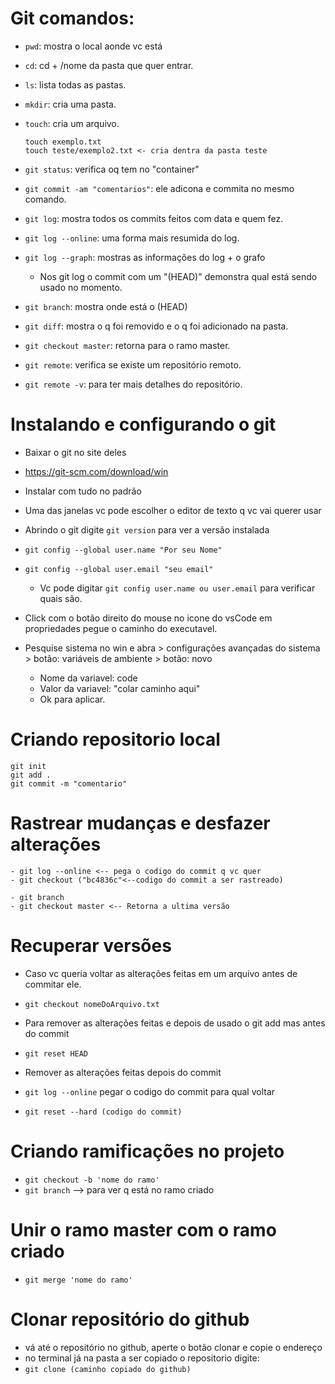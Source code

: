 
# Git comandos:
- `pwd`: mostra o local aonde vc está
- `cd`: cd + /nome da pasta que quer entrar.
- `ls`: lista todas as pastas.
- `mkdir`: cria uma pasta.
- `touch`: cria um arquivo.
    ```
    touch exemplo.txt
    touch teste/exemplo2.txt <- cria dentra da pasta teste
    ```
- `git status`: verifica oq tem no "container"
- `git commit -am "comentarios"`: ele adicona e commita no mesmo comando.

- `git log`: mostra todos os commits feitos com data e quem fez.
- `git log --online`: uma forma mais resumida do log.
- `git log --graph`: mostras as informações do log + o grafo
    - Nos git log o commit com um "(HEAD)" demonstra qual está sendo usado no momento.

- `git branch`: mostra onde está o (HEAD)
- `git diff`: mostra o q foi removido e o q foi adicionado na pasta.

- `git checkout master`: retorna para o ramo master.

- `git remote`: verifica se existe um repositório remoto.
- `git remote -v`: para ter mais detalhes do repositório.


# Instalando e configurando o git
- Baixar o git no site deles
- https://git-scm.com/download/win
- Instalar com tudo no padrão
- Uma das janelas vc pode escolher o editor de texto q vc vai querer usar

- Abrindo o git digite `git version` para ver a versão instalada
- `git config --global user.name "Por seu Nome"`
- `git config --global user.email "seu email"`
    - Vc pode digitar `git config user.name ou user.email` para verificar quais são.


- Click com o botão direito do mouse no icone do vsCode em propriedades pegue o caminho do executavel.
- Pesquise sistema no win e abra > configurações avançadas do sistema > botão: variáveis de ambiente > botão: novo
    - Nome da variavel: code
    - Valor da variavel: "colar caminho aqui"
    - Ok para aplicar.

# Criando repositorio local
```
git init
git add .
git commit -m "comentario"
```

# Rastrear mudanças e desfazer alterações 
```
- git log --online <-- pega o codigo do commit q vc quer
- git checkout ("bc4836c"<--codigo do commit a ser rastreado)

- git branch
- git checkout master <-- Retorna a ultima versão 

```

# Recuperar versões 

- Caso vc queria voltar as alterações feitas em um arquivo antes de commitar ele.
- `git checkout nomeDoArquivo.txt`

- Para remover as alterações feitas e depois de usado o git add mas antes do commit
- `git reset HEAD`

- Remover as alterações feitas depois do commit
- `git log --online` pegar o codigo do commit para qual voltar
- `git reset --hard (codigo do commit)`

# Criando ramificações no projeto
- `git checkout -b 'nome do ramo'`
- `git branch` --> para ver q está no ramo criado

# Unir o ramo master com o ramo criado
- `git merge 'nome do ramo'`

# Clonar repositório do github
- vá até o repositório no github, aperte o botão clonar e copie o endereço
- no terminal já na pasta a ser copiado o repositorio digite:
- `git clone (caminho copiado do github)`